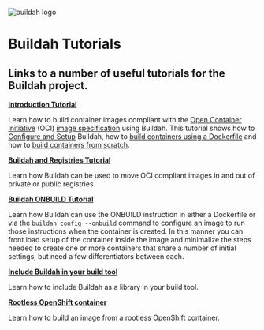 ![buildah logo](../../logos/buildah-logo_large.png)

# Buildah Tutorials

## Links to a number of useful tutorials for the Buildah project.

**[Introduction Tutorial](01-intro.md)**

Learn how to build container images compliant with the [Open Container Initiative](https://www.opencontainers.org/) (OCI) [image specification](https://github.com/opencontainers/image-spec) using Buildah.  This tutorial shows how to [Configure and Setup](01-intro.md#configure-and-install-buildah) Buildah, how to [build containers using a Dockerfile](01-intro.md#using-dockerfiles-with-buildah) and how to [build containers from scratch](01-intro.md#building-a-container-from-scratch).

**[Buildah and Registries Tutorial](02-registries-repositories.md)**

Learn how Buildah can be used to move OCI compliant images in and out of private or public registries.

**[Buildah ONBUILD Tutorial](03-on-build.md)**

Learn how Buildah can use the ONBUILD instruction in either a Dockerfile or via the `buildah config --onbuild` command to configure an image to run those instructions when the container is created.  In this manner you can front load setup of the container inside the image and minimalize the steps needed to create one or more containers that share a number of initial settings, but need a few differentiators between each.

**[Include Buildah in your build tool](04-include-in-your-build-tool.md)**

Learn how to include Buildah as a library in your build tool.

**[Rootless OpenShift container](05-openshift-rootless-build.md)**

Learn how to build an image from a rootless OpenShift container.
